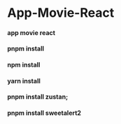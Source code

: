 # App-Movie-React
#### app movie react 
#### pnpm install 
#### npm install 
#### yarn install

#### pnpm install zustan;
#### pnpm install sweetalert2

